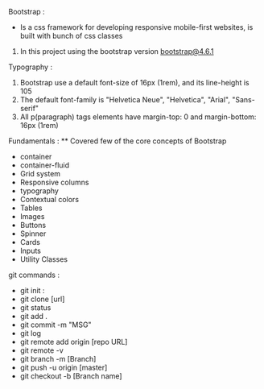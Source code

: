 Bootstrap :
* Is a css framework for developing responsive mobile-first websites, is built with bunch of css classes

 1. In this project using the bootstrap version bootstrap@4.6.1

 Typography :
 
1. Bootstrap use a default font-size of 16px (1rem), and its line-height is 105
2. The default font-family is "Helvetica Neue", "Helvetica", "Arial", "Sans-serif"
3. All p(paragraph) tags  elements have margin-top: 0 and margin-bottom: 16px (1rem)

Fundamentals : 
** Covered few of the core concepts of Bootstrap

* container
* container-fluid
* Grid system
* Responsive columns 
* typography
* Contextual colors
* Tables
* Images
* Buttons
* Spinner
* Cards
* Inputs
* Utility Classes


git commands  :

* git init : 
* git clone [url]
* git status
* git add .
* git commit -m "MSG"
* git log
* git remote add origin [repo URL]
* git remote -v
* git branch -m [Branch]
* git push -u origin [master]
* git checkout -b [Branch name]
